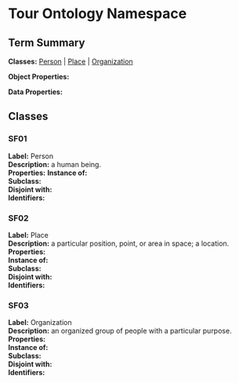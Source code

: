 # Tour Ontology Namespace  

## Term Summary  

**Classes:** [Person](#sf01) | [Place](#place) | [Organization](#organization)  
  
**Object Properties:**  
  
**Data Properties:**  

## Classes
### SF01
**Label:** Person  
**Description:** a human being.  
**Properties:** 
**Instance of:**   
**Subclass:**  
**Disjoint with:**  
**Identifiers:**  

### SF02
**Label:** Place  
**Description:** a particular position, point, or area in space; a location.    
**Properties:**  
**Instance of:**  
**Subclass:**  
**Disjoint with:**  
**Identifiers:**  

### SF03
**Label:** Organization  
**Description:** an organized group of people with a particular purpose.    
**Properties:**  
**Instance of:**  
**Subclass:**  
**Disjoint with:**  
**Identifiers:**  

